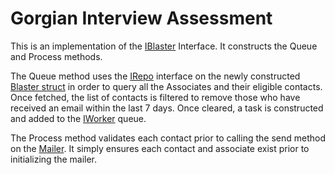 # Gorgian Interview Assessment

This is an implementation of the [IBlaster](https://github.com/WormJim/gorjian-assessment/blob/dc01b829db8b3b048a2559ae9d88f9b7c774bc61/coding_interview%5B37%5D.go#L82C8-L82C9) Interface. It constructs the Queue and Process methods.

The Queue method uses the [IRepo](https://github.com/WormJim/gorjian-assessment/blob/fcc2497450a5eabcd52b04166a9088f0d8bf0e8c/coding_interview%5B37%5D.go#L60) interface on the newly constructed [Blaster struct](https://github.com/WormJim/gorjian-assessment/blob/dc01b829db8b3b048a2559ae9d88f9b7c774bc61/coding_interview%5B37%5D.go#L120) in order to query all the Associates and their eligible contacts. Once fetched, the list of contacts is filtered to remove those who have received an email within the last 7 days. Once cleared, a task is constructed and added to the [IWorker](https://github.com/WormJim/gorjian-assessment/blob/dc01b829db8b3b048a2559ae9d88f9b7c774bc61/coding_interview%5B37%5D.go#L76) queue.

The Process method validates each contact prior to calling the send method on the [Mailer](https://github.com/WormJim/gorjian-assessment/blob/dc01b829db8b3b048a2559ae9d88f9b7c774bc61/coding_interview%5B37%5D.go#L55). It simply ensures each contact and associate exist prior to initializing the mailer.
